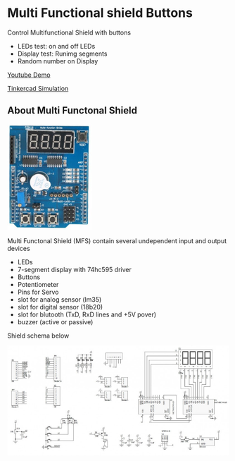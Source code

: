 # Multi Functional shield Buttons

Control Multifunctional Shield with buttons

 - LEDs test: on and off LEDs
 - Display test: Runimg segments
 - Random number on Display

[Youtube Demo](https://youtube.com/shorts/hOFhQ7bvLTQ)

[Tinkercad Simulation](https://www.tinkercad.com/things/2toP4bNdBqG-mfun-sield-display-and-buttons)


## About Multi Functonal Shield

![MF Shield](mf-shield.jpg)

Multi Functonal Shield (MFS) contain several undependent input and output devices

 - LEDs
 - 7-segment display with 74hc595 driver
 - Buttons
 - Potentiometer
 - Pins for Servo
 - slot for analog sensor (lm35)
 - slot for digital sensor (18b20)
 - slot for blutooth (TxD, RxD lines and +5V pover)
 - buzzer (active or passive)

Shield schema below

![MS Schematics](MF_Shield_circuit.jpg)
